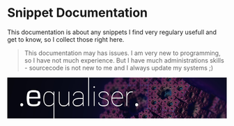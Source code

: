 
# Snippet Documentation
This documentation is about any snippets I find very regulary usefull and get to know, so I collect those right here.

> This documentation may has issues. I am very new to programming, so I have not much experience. But I have much administrations skills - sourcecode is not new to me and I always update my systems ;)



![equaliser](./imgs/footer/equaliser.png)
